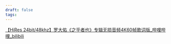 ```yaml
---
draft: false
tags:
---
```



[【HiRes 24bit/48khz】罗大佑《之乎者也》专辑无损音频4K60帧歌词版\_哔哩哔哩\_bilibili](https://www.bilibili.com/video/BV1nj411Q75f)

